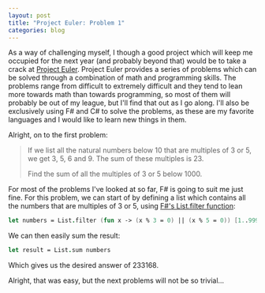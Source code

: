 ```yaml
---
layout: post
title: "Project Euler: Problem 1"
categories: blog
---
```


As a way of challenging myself, I though a good project which will keep me occupied for the next year (and probably beyond that) would be to take a crack at [Project Euler](http://projecteuler.net/). Project Euler provides a series of problems which can be solved through a combination of math and programming skills. The problems range from difficult to extremely difficult and they tend to lean more towards math than towards programming, so most of them will probably be out of my league, but I'll find that out as I go along. I'll also be exclusively using F# and C# to solve the problems, as these are my favorite languages and I would like to learn new things in them.

Alright, on to the first problem:

> If we list all the natural numbers below 10 that are multiples of 3 or 5, we get 3, 5, 6 and 9\. The sum of these multiples is 23.
> 
> Find the sum of all the multiples of 3 or 5 below 1000.

For most of the problems I've looked at so far, F# is going to suit me just fine. For this problem, we can start of by defining a list which contains all the numbers that are multiples of 3 or 5, using [F#'s List.filter function](http://msdn.microsoft.com/en-us/library/ee370294.aspx):

```fsharp
let numbers = List.filter (fun x -> (x % 3 = 0) || (x % 5 = 0)) [1..999]
```

We can then easily sum the result:

```fsharp
let result = List.sum numbers
```

Which gives us the desired answer of 233168.

Alright, that was easy, but the next problems will not be so trivial...
